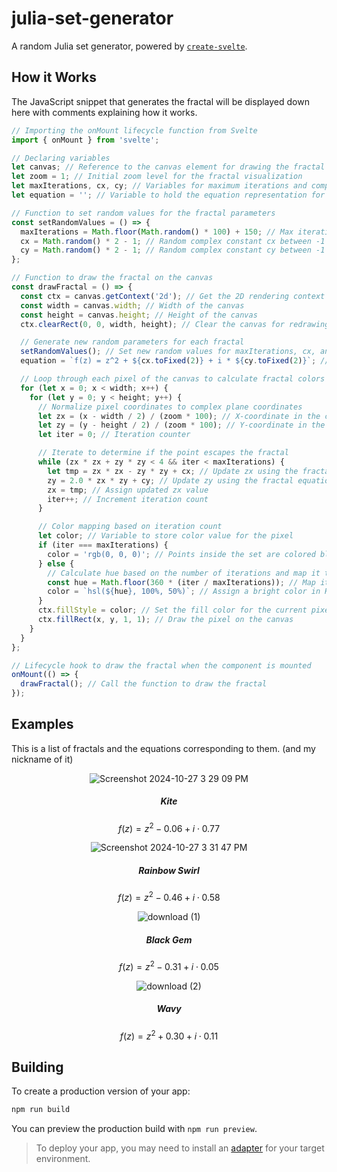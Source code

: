 # julia-set-generator
 
A random Julia set generator, powered by [`create-svelte`](https://github.com/sveltejs/kit/tree/main/packages/create-svelte).

## How it Works
The JavaScript snippet that generates the fractal will be displayed down here with comments explaining how it works.

```javascript
// Importing the onMount lifecycle function from Svelte
import { onMount } from 'svelte';

// Declaring variables
let canvas; // Reference to the canvas element for drawing the fractal
let zoom = 1; // Initial zoom level for the fractal visualization
let maxIterations, cx, cy; // Variables for maximum iterations and complex constants
let equation = ''; // Variable to hold the equation representation for display

// Function to set random values for the fractal parameters
const setRandomValues = () => {
  maxIterations = Math.floor(Math.random() * 100) + 150; // Max iterations between 150 and 250
  cx = Math.random() * 2 - 1; // Random complex constant cx between -1 and 1
  cy = Math.random() * 2 - 1; // Random complex constant cy between -1 and 1
};

// Function to draw the fractal on the canvas
const drawFractal = () => {
  const ctx = canvas.getContext('2d'); // Get the 2D rendering context for the canvas
  const width = canvas.width; // Width of the canvas
  const height = canvas.height; // Height of the canvas
  ctx.clearRect(0, 0, width, height); // Clear the canvas for redrawing

  // Generate new random parameters for each fractal
  setRandomValues(); // Set new random values for maxIterations, cx, and cy
  equation = `f(z) = z^2 + ${cx.toFixed(2)} + i * ${cy.toFixed(2)}`; // Update equation display with new constants

  // Loop through each pixel of the canvas to calculate fractal colors
  for (let x = 0; x < width; x++) {
    for (let y = 0; y < height; y++) {
      // Normalize pixel coordinates to complex plane coordinates
      let zx = (x - width / 2) / (zoom * 100); // X-coordinate in the complex plane
      let zy = (y - height / 2) / (zoom * 100); // Y-coordinate in the complex plane
      let iter = 0; // Iteration counter

      // Iterate to determine if the point escapes the fractal
      while (zx * zx + zy * zy < 4 && iter < maxIterations) {
        let tmp = zx * zx - zy * zy + cx; // Update zx using the fractal equation
        zy = 2.0 * zx * zy + cy; // Update zy using the fractal equation
        zx = tmp; // Assign updated zx value
        iter++; // Increment iteration count
      }

      // Color mapping based on iteration count
      let color; // Variable to store color value for the pixel
      if (iter === maxIterations) {
        color = 'rgb(0, 0, 0)'; // Points inside the set are colored black
      } else {
        // Calculate hue based on the number of iterations and map it to HSL color
        const hue = Math.floor(360 * (iter / maxIterations)); // Map iterations to hue
        color = `hsl(${hue}, 100%, 50%)`; // Assign a bright color in HSL format
      }
      ctx.fillStyle = color; // Set the fill color for the current pixel
      ctx.fillRect(x, y, 1, 1); // Draw the pixel on the canvas
    }
  }
};

// Lifecycle hook to draw the fractal when the component is mounted
onMount(() => {
  drawFractal(); // Call the function to draw the fractal
});
```
##  Examples
This is a list of fractals and the equations corresponding to them. (and my nickname of it)

<div align=center>



![Screenshot 2024-10-27 3 29 09 PM](https://github.com/user-attachments/assets/5995c346-262c-423f-a256-7a29a8f9360d)

##### Kite

$$
f(z) = z^2 - 0.06 + i \cdot 0.77
$$



![Screenshot 2024-10-27 3 31 47 PM](https://github.com/user-attachments/assets/dfc0af09-e773-4e9b-a87f-ab1acf5804c3)


##### Rainbow Swirl

$$
f(z) = z^2 - 0.46 + i \cdot 0.58
$$


![download (1)](https://github.com/user-attachments/assets/45b2be31-b9a9-4e6b-894d-e147c3c5d6ac)

##### Black Gem

$$
f(z) = z^2 - 0.31 + i \cdot 0.05
$$

![download (2)](https://github.com/user-attachments/assets/0c723431-eb01-40c5-b985-098e9cbba6ca)

##### Wavy

$$
f(z) = z^2 + 0.30 + i \cdot 0.11
$$

</div>


## Building

To create a production version of your app:

```bash
npm run build
```

You can preview the production build with `npm run preview`.

> To deploy your app, you may need to install an [adapter](https://svelte.dev/docs/kit/adapters) for your target environment.
